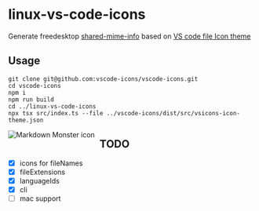 # linux-vs-code-icons

Generate freedesktop [shared-mime-info](https://freedesktop.org/wiki/Specifications/shared-mime-info-spec/) based on [VS code file Icon theme](https://code.visualstudio.com/api/extension-guides/file-icon-theme) 

## Usage


```shell
git clone git@github.com:vscode-icons/vscode-icons.git
cd vscode-icons
npm i
npm run build
cd ../linux-vs-code-icons
npx tsx src/index.ts --file ../vscode-icons/dist/src/vsicons-icon-theme.json
```

<img src="https://user-images.githubusercontent.com/11459840/239712539-31ed3a36-570a-4995-9460-a95259666fd2.png"
     alt="Markdown Monster icon"
     style="float: left; margin-right: 10px;" />


## TODO

- [x] icons for fileNames
- [x] fileExtensions
- [x] languageIds
- [x] cli
- [ ] mac support
